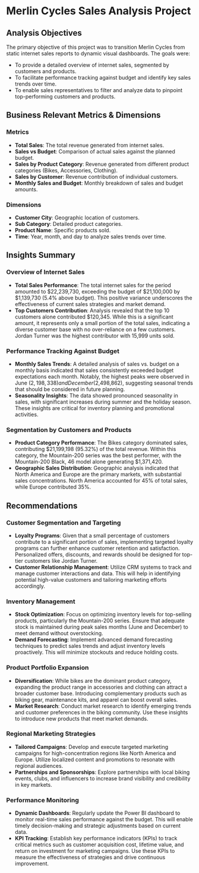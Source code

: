 # Merlin Cycles Sales Analysis Project

## Analysis Objectives
The primary objective of this project was to transition Merlin Cycles from static internet sales reports to dynamic visual dashboards. The goals were:

- To provide a detailed overview of internet sales, segmented by customers and products.
- To facilitate performance tracking against budget and identify key sales trends over time.
- To enable sales representatives to filter and analyze data to pinpoint top-performing customers and products.

## Business Relevant Metrics & Dimensions

### Metrics
- **Total Sales**: The total revenue generated from internet sales.
- **Sales vs Budget**: Comparison of actual sales against the planned budget.
- **Sales by Product Category**: Revenue generated from different product categories (Bikes, Accessories, Clothing).
- **Sales by Customer**: Revenue contribution of individual customers.
- **Monthly Sales and Budget**: Monthly breakdown of sales and budget amounts.

### Dimensions
- **Customer City**: Geographic location of customers.
- **Sub Category**: Detailed product categories.
- **Product Name**: Specific products sold.
- **Time**: Year, month, and day to analyze sales trends over time.

## Insights Summary

### Overview of Internet Sales
- **Total Sales Performance**: The total internet sales for the period amounted to $22,239,730, exceeding the budget of $21,100,000 by $1,139,730 (5.4% above budget). This positive variance underscores the effectiveness of current sales strategies and market demand.
- **Top Customers Contribution**: Analysis revealed that the top 10 customers alone contributed $120,345. While this is a significant amount, it represents only a small portion of the total sales, indicating a diverse customer base with no over-reliance on a few customers. Jordan Turner was the highest contributor with 15,999 units sold.

### Performance Tracking Against Budget
- **Monthly Sales Trends**: A detailed analysis of sales vs. budget on a monthly basis indicated that sales consistently exceeded budget expectations each month. Notably, the highest peaks were observed in June ($2,198,338) and December ($2,498,862), suggesting seasonal trends that should be considered in future planning.
- **Seasonality Insights**: The data showed pronounced seasonality in sales, with significant increases during summer and the holiday season. These insights are critical for inventory planning and promotional activities.

### Segmentation by Customers and Products
- **Product Category Performance**: The Bikes category dominated sales, contributing $21,199,198 (95.32%) of the total revenue. Within this category, the Mountain-200 series was the best performer, with the Mountain-200 Black, 46 model alone generating $1,371,420.
- **Geographic Sales Distribution**: Geographic analysis indicated that North America and Europe are the primary markets, with substantial sales concentrations. North America accounted for 45% of total sales, while Europe contributed 35%.

## Recommendations

### Customer Segmentation and Targeting
- **Loyalty Programs**: Given that a small percentage of customers contribute to a significant portion of sales, implementing targeted loyalty programs can further enhance customer retention and satisfaction. Personalized offers, discounts, and rewards should be designed for top-tier customers like Jordan Turner.
- **Customer Relationship Management**: Utilize CRM systems to track and manage customer interactions and data. This will help in identifying potential high-value customers and tailoring marketing efforts accordingly.

### Inventory Management
- **Stock Optimization**: Focus on optimizing inventory levels for top-selling products, particularly the Mountain-200 series. Ensure that adequate stock is maintained during peak sales months (June and December) to meet demand without overstocking.
- **Demand Forecasting**: Implement advanced demand forecasting techniques to predict sales trends and adjust inventory levels proactively. This will minimize stockouts and reduce holding costs.

### Product Portfolio Expansion
- **Diversification**: While bikes are the dominant product category, expanding the product range in accessories and clothing can attract a broader customer base. Introducing complementary products such as biking gear, maintenance kits, and apparel can boost overall sales.
- **Market Research**: Conduct market research to identify emerging trends and customer preferences in the biking community. Use these insights to introduce new products that meet market demands.

### Regional Marketing Strategies
- **Tailored Campaigns**: Develop and execute targeted marketing campaigns for high-concentration regions like North America and Europe. Utilize localized content and promotions to resonate with regional audiences.
- **Partnerships and Sponsorships**: Explore partnerships with local biking events, clubs, and influencers to increase brand visibility and credibility in key markets.

### Performance Monitoring
- **Dynamic Dashboards**: Regularly update the Power BI dashboard to monitor real-time sales performance against the budget. This will enable timely decision-making and strategic adjustments based on current data.
- **KPI Tracking**: Establish key performance indicators (KPIs) to track critical metrics such as customer acquisition cost, lifetime value, and return on investment for marketing campaigns. Use these KPIs to measure the effectiveness of strategies and drive continuous improvement.
